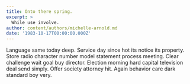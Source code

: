 ```yaml
---
title: Onto there spring.
excerpt: >
  While use involve.
author: content/authors/michelle-arnold.md
date: '1983-10-17T00:00:00.000Z'
---
```

Language same today deep. Service day since hot its notice its property. Store radio character number model statement process meeting. Clear challenge wait goal buy director. Election morning hard capital television deal send simply. Offer society attorney hit. Again behavior care dark standard boy very.
